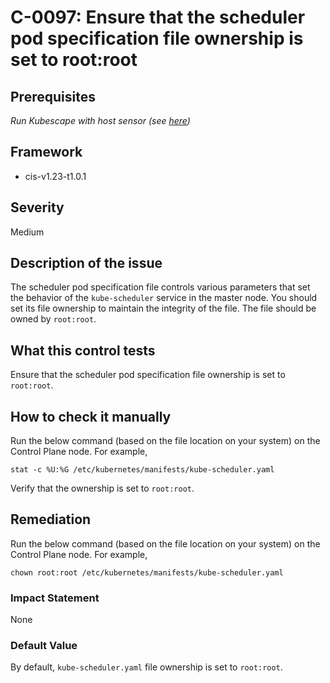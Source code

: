 # C-0097: Ensure that the scheduler pod specification file ownership is set to root:root

## Prerequisites
 *Run Kubescape with host sensor (see [here](https://hub.armo.cloud/docs/host-sensor))*
 
## Framework
* cis-v1.23-t1.0.1
 
## Severity
Medium

## Description of the issue
The scheduler pod specification file controls various parameters that set the behavior of the `kube-scheduler` service in the master node. You should set its file ownership to maintain the integrity of the file. The file should be owned by `root:root`.
 
## What this control tests 
Ensure that the scheduler pod specification file ownership is set to `root:root`.
 
## How to check it manually 
Run the below command (based on the file location on your system) on the Control Plane node. For example,

 
```
stat -c %U:%G /etc/kubernetes/manifests/kube-scheduler.yaml

```
 Verify that the ownership is set to `root:root`.
 
## Remediation
Run the below command (based on the file location on your system) on the Control Plane node. For example,

 
```
chown root:root /etc/kubernetes/manifests/kube-scheduler.yaml

```
 
### Impact Statement
None
 
### Default Value
By default, `kube-scheduler.yaml` file ownership is set to `root:root`.
 
